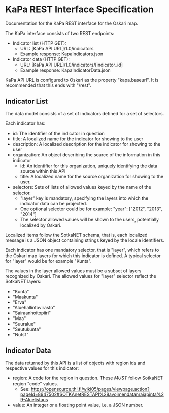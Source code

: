 # KaPa REST Interface Specification

Documentation for the KaPa REST interface for the Oskari map.

The KaPa interface consists of two REST endpoints:
  * Indicator list (HTTP GET):
    * URL: [KaPa API URL]/1.0/indicators
    * Example response: KapaIndicators.json
  * Indicator data (HTTP GET):
    * URL: [KaPa API URL]/1.0/indicators/[indicator_id]
    * Example response: KapaIndicatorData.json

KaPa API URL is configured to Oskari as the property "kapa.baseurl". It is recommended that this ends with "/rest".

## Indicator List

The data model consists of a set of indicators defined for a set of selectors.

Each indicator has:
  * id: The identifier of the indicator in question
  * title: A localized name for the indicator for showing to the user
  * description: A localized description for the indicator for showing to the user
  * organization: An object describing the source of the information in this indicator
    * id: An identifier for this organization, uniquely identifying the data source within this API
    * title: A localized name for the source organization for showing to the user.
  * selectors: Sets of lists of allowed values keyed by the name of the selector.
    * "layer" key is mandatory, specifying the layers into which the indicator data can be projected.
    * One optional selector could be for example: "year": ["2012", "2013", "2014"]
    * The selector allowed values will be shown to the users, potentially localized by Oskari.

Localized items follow the SotkaNET schema, that is, each localized message is a JSON object containing strings keyed by the locale identifiers.

Each indicator has one mandatory selector, that is "layer", which refers to the Oskari map layers for which this indicator is defined. A typical selector for "layer" would be for example "Kunta".

The values in the layer allowed values must be a subset of layers recognized by Oskari. The allowed values for "layer" selector reflect the SotkaNET layers:
  * "Kunta"
  * "Maakunta"
  * "Erva"
  * "Aluehallintovirasto"
  * "Sairaanhoitopiiri"
  * "Maa"
  * "Suuralue"
  * "Seutukunta"
  * "Nuts1"

## Indicator Data
 
The data returned by this API is a list of objects with region ids and respective values for this indicator:
  * region: A code for the region in question. These _MUST_ follow SotkaNET region "code" values.
    * See: https://opensource.thl.fi/wiki05/pages/viewpage.action?pageId=8947502#SOTKAnetRESTAPI%28avoimendatanrajapinta%29-Aluelistaus
  * value: An integer or a floating point value, i.e. a JSON number.
